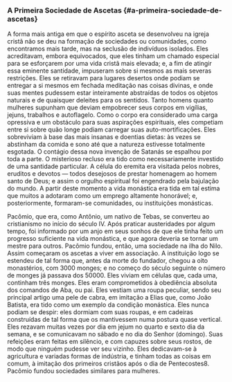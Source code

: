 ### A Primeira Sociedade de Ascetas {#a-primeira-sociedade-de-ascetas}

A forma mais antiga em que o espírito asceta se desenvolveu na igreja cristã não se deu na formação de sociedades ou comunidades, como encontramos mais tarde, mas na seclusão de indivíduos isolados. Eles acreditavam, embora equivocados, que eles tinham um chamado especial para se esforçarem por uma vida cristã mais elevada; e, a fim de atingir essa eminente santidade, impuseram sobre si mesmos as mais severas restrições. Eles se retiravam para lugares desertos onde podiam se entregar a si mesmos em fechada meditação nas coisas divinas, e onde suas mentes pudessem estar inteiramente abstraídas de todos os objetos naturais e de quaisquer deleites para os sentidos. Tanto homens quanto mulheres supunham que deviam empobrecer seus corpos em vigílias, jejuns, trabalhos e autoflagelo. Como o corpo era considerado uma carga opressiva e um obstáculo para suas aspirações espirituais, eles competiam entre si sobre quão longe podiam carregar suas auto-mortificações. Eles sobreviviam à base das mais insanas e doentias dietas: às vezes se abstinham da comida e sono até que a natureza estivesse totalmente esgotada. O contágio dessa nova invenção de Satanás se espalhou por toda a parte. O misterioso recluso era tido como necessariamente investido de uma santidade particular. A célula do eremita era visitada pelos nobres, eruditos e devotos — todos desejosos de prestar homenagem ao homem santo de Deus; e assim o orgulho espiritual foi engendrado pela bajulação do mundo. A partir deste momento a vida monástica era tida em tal estima que muitos a adotaram como um emprego altamente honorável; e, posteriormente, formaram-se comunidades, ou instituições monásticas.

Pacômio, que era, como Antônio, um nativo de Tebas, se converteu ao cristianismo no início do século IV. Após praticar austeridades por algum tempo, foi informado por um anjo em seus sonhos de que ele tinha feito um progresso suficiente na vida monástica, e que agora deveria se tornar um mestre para outros. Pacômio fundou, então, uma sociedade na ilha do Nilo. Assim começaram os ascetas a viver em associação. A instituição logo se estendeu de tal forma que, antes da morte do fundador, chegou a oito monastérios, com 3000 monges; e no começo do século seguinte o número de monges já passava dos 50000\. Eles viviam em células que, cada uma, continham três monges. Eles eram comprometidos à obediência absoluta dos comandos de Aba, ou pai. Eles vestiam uma roupa peculiar, sendo seu principal artigo uma pele de cabra, em imitação a Elias que, como João Batista, era tido como um exemplo da condição monástica. Eles nunca podiam se despir: eles dormiam com suas roupas, e em cadeiras construídas de tal forma que os mantivessem numa postura quase vertical. Eles rezavam muitas vezes por dia em jejum no quarto e sexto dia da semana, e se comunicavam no sábado e no dia do Senhor (domingo). Suas refeições eram feitas em silêncio, e com capuzes sobre seus rostos, de modo que ninguém pudesse ver seu vizinho. Eles dedicavam-se à agricultura e variadas formas de indústria, e tinham todas as coisas em comum, à imitação dos primeiros cristãos após o dia de Pentecostes8\. Pacômio fundou sociedades similares para mulheres.